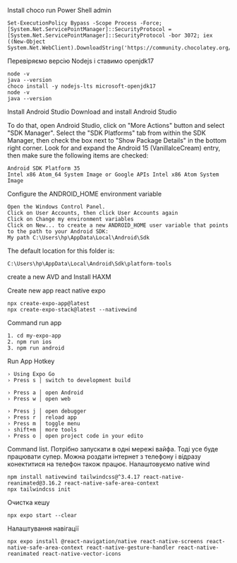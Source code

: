 Install choco run Power Shell admin

```
Set-ExecutionPolicy Bypass -Scope Process -Force; [System.Net.ServicePointManager]::SecurityProtocol = [System.Net.ServicePointManager]::SecurityProtocol -bor 3072; iex ((New-Object System.Net.WebClient).DownloadString('https://community.chocolatey.org/install.ps1'))
```

Перевіряємо версію Nodejs і ставимо openjdk17

```
node -v
java --version
choco install -y nodejs-lts microsoft-openjdk17
node -v
java --version
```

Install Android Studio Download and install Android Studio

To do that, open Android Studio, click on "More Actions" button and select "SDK Manager". 
Select the "SDK Platforms" tab from within the SDK Manager, then check the box next to "Show Package Details" in the bottom right corner. 
Look for and expand the Android 15 (VanillaIceCream) entry, then make sure the following items are checked:

```
Android SDK Platform 35
Intel x86 Atom_64 System Image or Google APIs Intel x86 Atom System Image
```

Configure the ANDROID_HOME environment variable

```
Open the Windows Control Panel.
Click on User Accounts, then click User Accounts again
Click on Change my environment variables
Click on New... to create a new ANDROID_HOME user variable that points to the path to your Android SDK:
My path C:\Users\hp\AppData\Local\Android\Sdk
```

The default location for this folder is:

```
C:\Users\hp\AppData\Local\Android\Sdk\platform-tools
```

create a new AVD and Install HAXM

Create new app react native expo

```
npx create-expo-app@latest
npx create-expo-stack@latest --nativewind
```

Command run app

```
1. cd my-expo-app
2. npm run ios
3. npm run android
```

Run App Hotkey

```
› Using Expo Go
› Press s │ switch to development build

› Press a │ open Android
› Press w │ open web

› Press j │ open debugger
› Press r │ reload app
› Press m │ toggle menu
› shift+m │ more tools
› Press o │ open project code in your edito
```

Command list. Потрібно запускати в одні мережі вайфа. Тоді усе буде працювати супер.
Можна роздати інтернет з телефону і відразу конектитися на телефон також працює.
Налаштовуємо native wind
```
npm install nativewind tailwindcss@^3.4.17 react-native-reanimated@3.16.2 react-native-safe-area-context
npx tailwindcss init
```

Очистка кешу
```
npx expo start --clear
```

Налаштування навігації
```
npx expo install @react-navigation/native react-native-screens react-native-safe-area-context react-native-gesture-handler react-native-reanimated react-native-vector-icons



```
